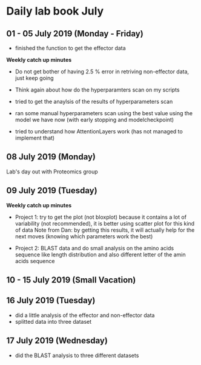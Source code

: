 Daily lab book July
====================

01 - 05 July 2019 (Monday - Friday)
------------------------------------

- finished the function to get the effector data

**Weekly catch up minutes**

- Do not get bother of having 2.5 % error in retriving non-effector data, just keep going
- Think again about how do the hyperparamters scan on my scripts

- tried to get the anaylsis of the results of hyperparameters scan
- ran some manual hyperparameters scan using the best value using the model we have now (with early stopping and modelcheckpoint)
- tried to understand how AttentionLayers work (has not managed to implement that)


08 July 2019 (Monday)
-----------------------

Lab's day out with Proteomics group

09 July 2019 (Tuesday)
--------------------------

**Weekly catch up minutes**

- Project 1: try to get the plot (not bloxplot) because it contains a lot of variability (not recommended), it is better using scatter plot for this kind of data
Note from Dan: by getting this results, it will actually help for the next moves (knowing which parameters work the best)

- Project 2: BLAST data and do small analysis on the amino acids sequence like length distribution and also different letter of the amin acids sequence

10 - 15 July 2019 (Small Vacation)
--------------------------------------

16 July 2019 (Tuesday)
-----------------------

- did a little analysis of the effector and non-effector data
- splitted data into three dataset

17 July 2019 (Wednesday)
-------------------------

- did the BLAST analysis to three different datasets
